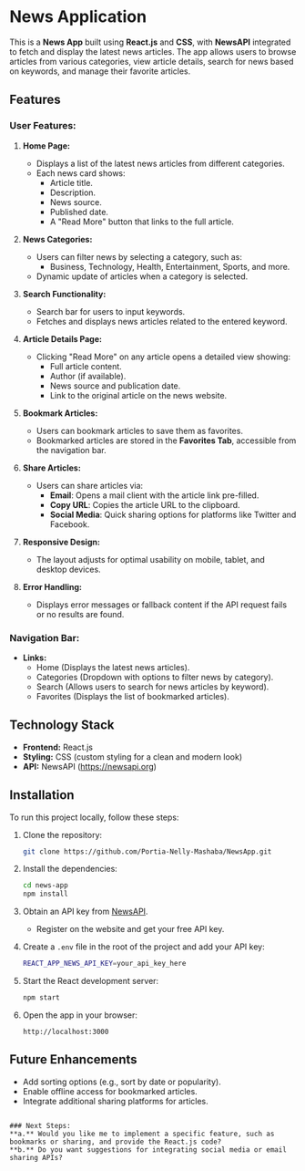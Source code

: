 # News Application

This is a **News App** built using **React.js** and **CSS**, with **NewsAPI** integrated to fetch and display the latest news articles. The app allows users to browse articles from various categories, view article details, search for news based on keywords, and manage their favorite articles.

## Features

### User Features:
1. **Home Page:**
   - Displays a list of the latest news articles from different categories.
   - Each news card shows:
     - Article title.
     - Description.
     - News source.
     - Published date.
     - A "Read More" button that links to the full article.

2. **News Categories:**
   - Users can filter news by selecting a category, such as:
     - Business, Technology, Health, Entertainment, Sports, and more.
   - Dynamic update of articles when a category is selected.

3. **Search Functionality:**
   - Search bar for users to input keywords.
   - Fetches and displays news articles related to the entered keyword.

4. **Article Details Page:**
   - Clicking "Read More" on any article opens a detailed view showing:
     - Full article content.
     - Author (if available).
     - News source and publication date.
     - Link to the original article on the news website.

5. **Bookmark Articles:**
   - Users can bookmark articles to save them as favorites.
   - Bookmarked articles are stored in the **Favorites Tab**, accessible from the navigation bar.

6. **Share Articles:**
   - Users can share articles via:
     - **Email**: Opens a mail client with the article link pre-filled.
     - **Copy URL**: Copies the article URL to the clipboard.
     - **Social Media**: Quick sharing options for platforms like Twitter and Facebook.

7. **Responsive Design:**
   - The layout adjusts for optimal usability on mobile, tablet, and desktop devices.

8. **Error Handling:**
   - Displays error messages or fallback content if the API request fails or no results are found.

### Navigation Bar:
- **Links:**
  - Home (Displays the latest news articles).
  - Categories (Dropdown with options to filter news by category).
  - Search (Allows users to search for news articles by keyword).
  - Favorites (Displays the list of bookmarked articles).

## Technology Stack
- **Frontend:** React.js
- **Styling:** CSS (custom styling for a clean and modern look)
- **API:** NewsAPI (https://newsapi.org)

## Installation

To run this project locally, follow these steps:

1. Clone the repository:
   ```bash
   git clone https://github.com/Portia-Nelly-Mashaba/NewsApp.git
   ```

2. Install the dependencies:
   ```bash
   cd news-app
   npm install
   ```

3. Obtain an API key from [NewsAPI](https://newsapi.org).
   - Register on the website and get your free API key.

4. Create a `.env` file in the root of the project and add your API key:
   ```bash
   REACT_APP_NEWS_API_KEY=your_api_key_here
   ```

5. Start the React development server:
   ```bash
   npm start
   ```

6. Open the app in your browser:
   ```
   http://localhost:3000
   ```

## Future Enhancements
- Add sorting options (e.g., sort by date or popularity).
- Enable offline access for bookmarked articles.
- Integrate additional sharing platforms for articles.
```

### Next Steps:
**a.** Would you like me to implement a specific feature, such as bookmarks or sharing, and provide the React.js code?  
**b.** Do you want suggestions for integrating social media or email sharing APIs?